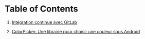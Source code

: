# Table of Contents 

1. [Intégration continue avec GitLab](DevOps%20with%20GitLab/DevOps%20with%20GitLab.md)

2. [ColorPicker: Une librairie pour choisir une couleur sous Android](ColorPicker/ColorPicker.md)
